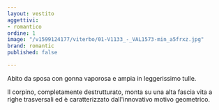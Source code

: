 ```yaml
---
layout: vestito
aggettivi:
- romantico
ordine: 1
image: "/v1599124177/viterbo/01-V1133_-_VAL1573-min_a5frxz.jpg"
brand: romantic
published: false

---
```

Abito da sposa con gonna vaporosa e ampia  in leggerissimo tulle.

Il corpino, completamente destrutturato, monta su una alta fascia vita a righe trasversali ed è  caratterizzato dall'innovativo motivo geometrico.